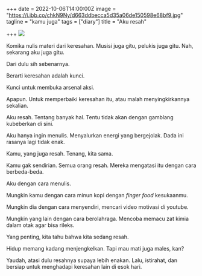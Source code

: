 +++
date = 2022-10-06T14:00:00Z
image = "https://i.ibb.co/chkN9Ny/d663ddbecca5d35a06de150598e68bf9.jpg"
tagline = "kamu juga"
tags = ["diary"]
title = "Aku resah"

+++
![](https://i.ibb.co/chkN9Ny/d663ddbecca5d35a06de150598e68bf9.jpg)

Komika nulis materi dari keresahan. Musisi juga gitu, pelukis juga gitu. Nah, sekarang aku juga gitu.

Dari dulu sih sebenarnya.

Berarti keresahan adalah kunci.

Kunci untuk membuka arsenal aksi.

Apapun. Untuk memperbaiki keresahan itu, atau malah menyingkirkannya sekalian.

Aku resah. Tentang banyak hal. Tentu tidak akan dengan gamblang kubeberkan di sini.

Aku hanya ingin menulis. Menyalurkan energi yang bergejolak. Dada ini rasanya lagi tidak enak.

Kamu, yang juga resah. Tenang, kita sama.

Kamu gak sendirian. Semua orang resah. Mereka mengatasi itu dengan cara berbeda-beda.

Aku dengan cara menulis.

Mungkin kamu dengan cara minun kopi dengan _finger food_ kesukaanmu.

Mungkin dia dengan cara menyendiri, mencari video motivasi di youtube.

Mungkin yang lain dengan cara berolahraga. Mencoba memacu zat kimia dalam otak agar bisa rileks.

Yang penting, kita tahu bahwa kita sedang resah.

Hidup memang kadang menjengkelkan. Tapi mau mati juga males, kan?

Yaudah, atasi dulu resahnya supaya lebih enakan. Lalu, istirahat, dan bersiap untuk menghadapi keresahan lain di esok hari.